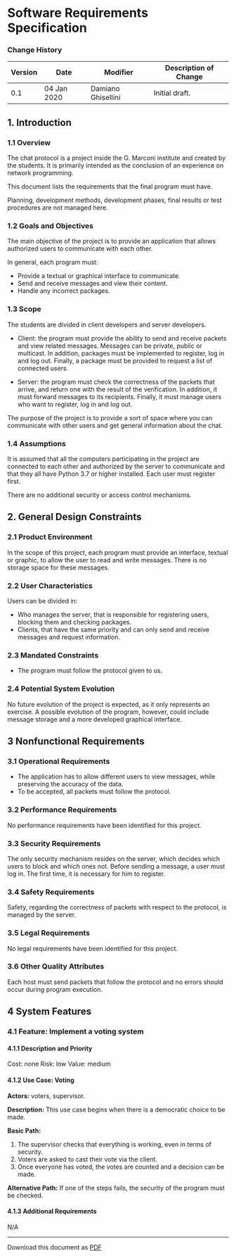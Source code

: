 # Software Requirements Specification
### Change History

| Version | Date        | Modifier           | Description of Change |
| ------- | ----------- | ------------------ | --------------------- |
| 0.1     | 04 Jan 2020 | Damiano Ghisellini | Initial draft.        |

## 1. Introduction

### 1.1 Overview
The chat protocol is a project inside the G. Marconi institute and created by the students.
It is primarily intended as the conclusion of an experience on network programming.

This document lists the requirements that the final program must have.

Planning, development methods, development phases, final results or test procedures are not managed here.

### 1.2 Goals and Objectives 
The main objective of the project is to provide an application that allows authorized users to communicate with each other.

In general, each program must:
- Provide a textual or graphical interface to communicate.
- Send and receive messages and view their content.
- Handle any incorrect packages.

### 1.3 Scope
The students are divided in client developers and server developers.

- Client: the program must provide the ability to send and receive packets and view related messages.
Messages can be private, public or multicast. In addition, packages must be implemented to register, log in and log out. 
Finally, a package must be provided to request a list of connected users.

- Server: the program must check the correctness of the packets that arrive, and return one with the result of the verification. 
In addition, it must forward messages to its recipients.
Finally, it must manage users who want to register, log in and log out.

The purpose of the project is to provide a sort of space where you can communicate with other users and get general information about the chat.

### 1.4 Assumptions
It is assumed that all the computers participating in the project are connected to each other and authorized by the server to communicate and that they all have Python 3.7 or higher installed.
Each user must register first.

There are no additional security or access control mechanisms.


## 2. General Design Constraints

### 2.1 Product Environment
In the scope of this project, each program must provide an interface, textual or graphic, to allow the user to read and write messages.
There is no storage space for these messages.

### 2.2 User Characteristics
Users can be divided in:
- Who manages the server, that is responsible for registering users, blocking them and checking packages.
- Clients, that have the same priority and can only send and receive messages and request information.

### 2.3 Mandated Constraints
- The program must follow the protocol given to us.

### 2.4 Potential System Evolution
No future evolution of the project is expected, as it only represents an exercise.
A possible evolution of the program, however, could include message storage and a more developed graphical interface.


## 3 Nonfunctional Requirements

### 3.1 Operational Requirements
- The application has to allow different users to view messages, while preserving the accuracy of the data.
- To be accepted, all packets must follow the protocol.

### 3.2 Performance Requirements
No performance requirements have been identified for this project.

### 3.3 Security Requirements
The only security mechanism resides on the server, which decides which users to block and which ones not.
Before sending a message, a user must log in. The first time, it is necessary for him to register.

### 3.4 Safety Requirements
Safety, regarding the correctness of packets with respect to the protocol, is managed by the server.

### 3.5 Legal Requirements
No legal requirements have been identified for this project.

### 3.6 Other Quality Attributes
Each host must send packets that follow the protocol and no errors should occur during program execution.


## 4 System Features

### 4.1 Feature: Implement a voting system

#### 4.1.1 Description and Priority
Cost: none
Risk: low
Value: medium

#### 4.1.2 Use Case: Voting
**Actors:** voters, supervisor.

**Description:** This use case begins when there is a democratic choice to be made.

**Basic Path:**
1. The supervisor checks that everything is working, even in terms of security.
2. Voters are asked to cast their vote via the client.
3. Once everyone has voted, the votes are counted and a decision can be made.

**Alternative Path:**
If one of the steps fails, the security of the program must be checked.

#### 4.1.3 Additional Requirements
N/A

---

Download this document as [PDF](pdf/software_requirements_specification.pdf)